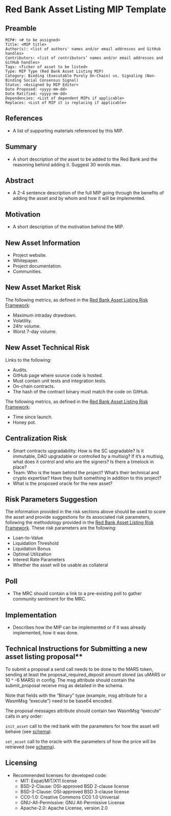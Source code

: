 # Red Bank Asset Listing MIP Template

## Preamble

    MIP#: <# to be assigned>
    Title: <MIP title>
    Author(s): <list of authors' names and/or email addresses and GitHub handles>
    Contributors: <list of contributors’ names and/or email addresses and GitHub handles>
    Tags: <Ticker of asset to be listed>
    Type: MIP Type (Red Bank Asset Listing MIP)
    Category: Binding (Executable Purely On-Chain) vs. Signaling (Non-Binding Social Consensus Signal)
    Status: <Assigned by MIP Editor>
    Date Proposed: <yyyy-mm-dd>
    Date Ratified: <yyyy-mm-dd>
    Dependencies: <List of dependent MIPs if applicable>
    Replaces: <List of MIP it is replacing if applicable>
 

## References

* A list of supporting materials referenced by this MIP.

## Summary

* A short description of the asset to be added to the Red Bank and the reasoning behind adding it. Suggest 30 words max.

## Abstract

* A 2-4 sentence description of the full MIP going through the benefits of adding the asset and by whom and how it will be implemented.


## Motivation

* A short description of the motivation behind the MIP.

## New Asset Information

* Project website.
* Whitepaper.
* Project documentation.
* Communities.

## New Asset Market Risk

The following metrics, as defined in the [Red Bank Asset Listing Risk Framework](https://github.com/mars-protocol/mips/Red-Bank-Asset-Listing-Framework.md):

* Maximum intraday drawdown.
* Volatility.
* 24hr volume.
* Worst 7-day volume.

## New Asset Technical Risk

Links to the following:

* Audits.
* GitHub page where source code is hosted.
* Must contain unit tests and integration tests.
* On-chain contracts.
* The hash of the contract binary must match the code on GitHub.

The following metrics, as defined in the [Red Bank Asset Listing Risk Framework](https://github.com/mars-protocol/mips/Red-Bank-Asset-Listing-Framework.md):

* Time since launch.
* Honey pot.

## Centralization Risk

* Smart contracts upgradability: How is the SC upgradable? Is it immutable, DAO upgradable or controlled by a multisig? If it’s a multisig, what does it control and who are the signers? Is there a timelock in place?
* Team: Who is the team behind the project? What’s their technical and crypto expertise? Have they built something in addition to this project?
* What is the proposed oracle for the new asset?

## Risk Parameters Suggestion

The information provided in the risk sections above should be used to score the asset and provide suggestions for its associated risk parameters, following the methodology provided in the [Red Bank Asset Listing Risk Framework](https://github.com/mars-protocol/mips/Red-Bank-Asset-Listing-Framework.md). These risk parameters are the following:

* Loan-to-Value
* Liquidation Threshold
* Liquidation Bonus
* Optimal Utilization
* Interest Rate Parameters
* Whether the asset will be usable as collateral

## Poll

* The MRC should contain a link to a pre-existing poll to gather community sentiment for the MRC.

## Implementation

* Describes how the MIP can be implemented or if it was already implemented, how it was done.

## Technical Instructions for Submitting a new asset listing proposal**

To submit a proposal a send call needs to be done to the MARS token, sending at least the proposal_required_deposit amount stored (as uMARS or 10 ^ -6 MARS) in config. The msg attribute should contain the submit_proposal receive msg as detailed in the schema.

Note that fields with the “Binary” type (example, msg attribute for a WasmMsg “execute”) need to be base64 encoded.

The proposal messages attribute should contain two WasmMsg “execute” calls in any order:


`init_asset` call to the red bank with the parameters for how the asset will behave (see [schema](https://github.com/mars-protocol/mars-core/blob/4b877ae4bf352a42fd1d1506f054cce0cc824da3/contracts/mars-red-bank/schema/execute_msg.json#L43)).


`set_asset` call to the oracle with the parameters of how the price will be retrieved (see [schema](https://github.com/mars-protocol/mars-core/blob/4b877ae4bf352a42fd1d1506f054cce0cc824da3/contracts/mars-oracle/schema/execute_msg.json#L30)).

## Licensing

* Recommended licenses for developed code:
    * MIT: Expat/MIT/X11 license
    * BSD-2-Clause: OSI-approved BSD 2-clause license
    * BSD-3-Clause: OSI-approved BSD 3-clause license
    * CC0-1.0: Creative Commons CC0 1.0 Universal
    * GNU-All-Permissive: GNU All-Permissive License
    * Apache-2.0: Apache License, version 2.0